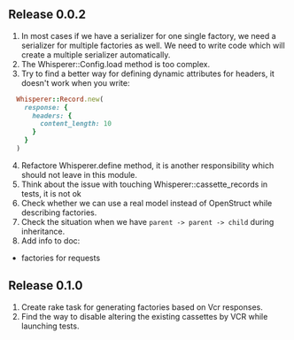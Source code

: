 ## Release 0.0.2

1. In most cases if we have a serializer for one single factory, we need a serializer for multiple factories as well. We need to write code which will create a multiple serializer automatically.
2. The Whisperer::Config.load method is too complex.
3. Try to find a better way for defining dynamic attributes for headers, it doesn't work when you write:

  ```ruby
    Whisperer::Record.new(
      response: {
        headers: {
          content_length: 10
        }
      }
    )
  ```

4. Refactore Whisperer.define method, it is another responsibility which should not leave in this module.
5. Think about the issue with touching Whisperer::cassette_records in tests, it is not ok
6. Check whether we can use a real model instead of OpenStruct while describing factories.
7. Check the situation when we have `parent -> parent -> child` during inheritance.
8. Add info to doc:
  - factories for requests

## Release 0.1.0

1. Create rake task for generating factories based on Vcr responses.
2. Find the way to disable altering the existing cassettes by VCR while launching tests.